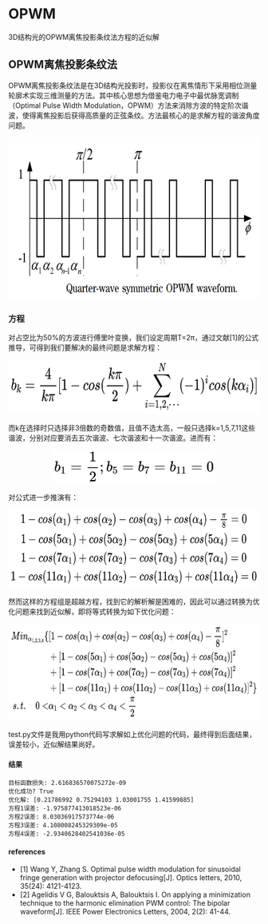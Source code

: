 # OPWM
3D结构光的OPWM离焦投影条纹法方程的近似解

## OPWM离焦投影条纹法
OPWM离焦投影条纹法是在3D结构光投影时，投影仪在离焦情形下采用相位测量轮廓术实现三维测量的方法。其中核心思想为借鉴电力电子中最优脉宽调制（Optimal Pulse Width Modulation，OPWM）方法来消除方波的特定阶次谐波，使得离焦投影后获得高质量的正弦条纹。方法最核心的是求解方程的谐波角度问题。
<p align="center">
  <img width="672" height="325" src=./fig/pig.png>
</p>

### 方程
对占空比为50%的方波进行傅里叶变换，我们设定周期T=2π，通过文献[1]的公式推导，可得到我们要解决的最终问题是求解方程：
<p align="center">
  <img width="651.5" height="109.8" src=./fig/eq1.jpg>
</p>

而k在选择时只选择非3倍数的奇数值，且值不选太高，一般只选择k=1,5,7,11这些谐波，分别对应要消去五次谐波、七次谐波和十一次谐波。进而有：
<p align="center">
  <img width="325.9" height="67.9" src=./fig/eq2.jpg>
</p>

对公式进一步推演有：
<p align="center">
  <img width="653.3" height="157.8" src=./fig/eq3.jpg>
</p>

然而这样的方程组是超越方程，找到它的解析解是困难的，因此可以通过转换为优化问题来找到近似解，即将等式转换为如下优化问题：
<p align="center">
  <img width="654.5" height="195.5" src=./fig/eq4.jpg>
</p>

test.py文件是我用python代码写求解如上优化问题的代码，最终得到后面结果，误差较小，近似解结果尚好。


#### 结果
```
目标函数损失: 2.616836570075272e-09
优化成功? True
优化解: [0.21786992 0.75294103 1.03001755 1.41599885]
方程1误差: -1.975877413018523e-06
方程2误差: 8.03036917573774e-06
方程3误差: 4.108008245329309e-05
方程4误差: -2.9340628402541036e-05
```

#### references
- [1] Wang Y, Zhang S. Optimal pulse width modulation for sinusoidal fringe generation with projector defocusing[J]. Optics letters, 2010, 35(24): 4121-4123.
- [2] Agelidis V G, Balouktsis A, Balouktsis I. On applying a minimization technique to the harmonic elimination PWM control: The bipolar waveform[J]. IEEE Power Electronics Letters, 2004, 2(2): 41-44.
